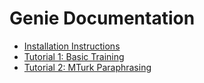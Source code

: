 # Genie Documentation

* [Installation Instructions](install.md)
* [Tutorial 1: Basic Training](tutorial-basic.md)
* [Tutorial 2: MTurk Paraphrasing](tutorial-mturk.md)
